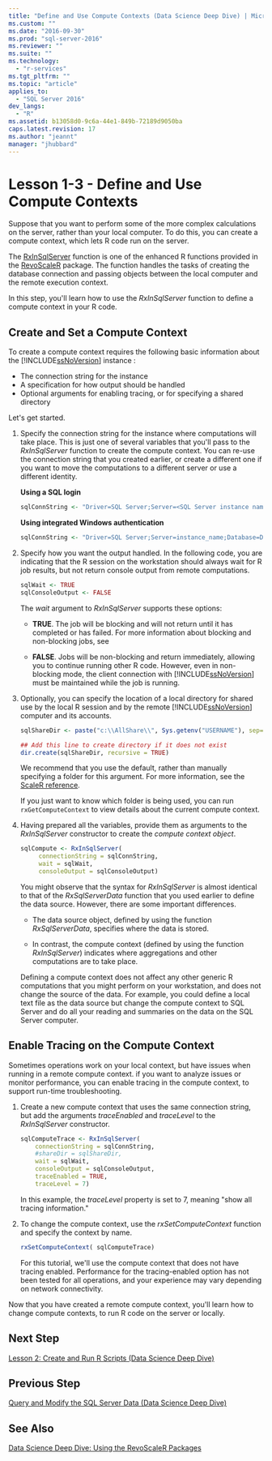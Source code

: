 ```yaml
---
title: "Define and Use Compute Contexts (Data Science Deep Dive) | Microsoft Docs"
ms.custom: ""
ms.date: "2016-09-30"
ms.prod: "sql-server-2016"
ms.reviewer: ""
ms.suite: ""
ms.technology: 
  - "r-services"
ms.tgt_pltfrm: ""
ms.topic: "article"
applies_to: 
  - "SQL Server 2016"
dev_langs: 
  - "R"
ms.assetid: b13058d0-9c6a-44e1-849b-72189d9050ba
caps.latest.revision: 17
ms.author: "jeannt"
manager: "jhubbard"
---
```

# Lesson 1-3 - Define and Use Compute Contexts
Suppose that you want to perform some of the more complex calculations on the server, rather than your local computer. To do this, you can create a compute context, which  lets R code run on the server.  
  
The [RxInSqlServer](https://msdn.microsoft.com/microsoft-r/scaler/rxinsqlserver) function is one of the enhanced R functions provided in the [RevoScaleR](https://msdn.microsoft.com/microsoft-r/scaler/scaler) package. The function handles the tasks of creating the database connection and passing objects between the local computer and the remote execution context.  
  
In this step, you'll learn how to use the *RxInSqlServer* function to define a compute context in your R code.  


  
## Create and Set a Compute Context  
To create a compute context requires the following basic information about the [!INCLUDE[ssNoVersion](../../../a9notintoc/includes/ssnoversion-md.md)] instance :  
  
-   The connection string for the instance  
-   A specification for how output should be handled  
-   Optional arguments for enabling tracing, or for specifying a shared directory


 Let's get started.

1.  Specify the connection string for the instance where computations will take place.  This is just one of several variables that you'll pass to the *RxInSqlServer* function to create the compute context. You can re-use the connection string that you created earlier, or create a different one if you want to move the computations to a different server or use a different identity.

    **Using a SQL login**

      ```R
      sqlConnString <- "Driver=SQL Server;Server=<SQL Server instance name>; Database=<database name>;Uid=<SQL user name>;Pwd=<password>" 
      ```

    **Using integrated Windows authentication**

      ```R
      sqlConnString <- "Driver=SQL Server;Server=instance_name;Database=DeepDive;Trusted_Connection=True"" 
      ```
2.  Specify how you want the output handled. In the following code, you are indicating that the R session on the workstation should always wait for R job results, but not return console output from remote computations.  
  
    ```R  
    sqlWait <- TRUE   
    sqlConsoleOutput <- FALSE   
    ```  
  
    The *wait* argument to *RxInSqlServer* supports these options:  
  
    -   **TRUE**. The job will be blocking and will not return until it has completed or has failed.  For more information about blocking and non-blocking jobs, see 
  
    -   **FALSE**. Jobs will be non-blocking and return immediately, allowing you to continue running other R code. However, even in non-blocking mode, the client connection with [!INCLUDE[ssNoVersion](../../../a9notintoc/includes/ssnoversion-md.md)] must be maintained while the job is running.  

3. Optionally, you can specify the location of a local directory for shared use by the local R session and by the remote  [!INCLUDE[ssNoVersion](../../../a9notintoc/includes/ssnoversion-md.md)] computer and its accounts.
    
    ```R  
    sqlShareDir <- paste("c:\\AllShare\\", Sys.getenv("USERNAME"), sep="")   
    
    ## Add this line to create directory if it does not exist
    dir.create(sqlShareDir, recursive = TRUE) 
    ```  
    We recommend that you use the default, rather than manually specifying a folder for this argument. For more information, see the [ScaleR reference](https://msdn.microsoft.com/microsoft-r/scaler/rxinsqlserver).
    
    If you just want to know which folder is being used, you can run `rxGetComputeContext` to view details about the current compute context. 
  

4.  Having prepared all the variables, provide them as arguments to the *RxInSqlServer* constructor to create the *compute context object*.  
  
    ```R  
    sqlCompute <- RxInSqlServer(  
         connectionString = sqlConnString,             
         wait = sqlWait,   
         consoleOutput = sqlConsoleOutput)  
    ```  
  
    You might observe that the syntax for *RxInSqlServer* is almost identical to that of the *RxSqlServerData* function that you used earlier to define the data source. However, there are some important differences.  
  
    -   The data source object, defined by using the function *RxSqlServerData*, specifies where the data is stored.  
  
    -   In contrast, the compute context (defined by using the function *RxInSqlServer*) indicates where aggregations and other computations are to take place.  
  
    Defining a compute context does not affect any other generic R computations that you might perform on your workstation, and does not change the source of the data. For example, you could define a local text file as the data source but change the compute context to SQL Server and do all your reading and summaries on the data on the SQL Server computer. 
  
## Enable Tracing on the Compute Context
  
Sometimes operations work on your local context, but have issues when running in a remote compute context. if you want to analyze issues or monitor performance, you can enable tracing in the compute context, to support run-time troubleshooting.  
  
1. Create a new compute context that uses the same connection string, but add  the arguments *traceEnabled* and *traceLevel* to the *RxInSqlServer* constructor.  
  
    ```R  
    sqlComputeTrace <- RxInSqlServer(   
        connectionString = sqlConnString,        
        #shareDir = sqlShareDir,  
        wait = sqlWait,   
        consoleOutput = sqlConsoleOutput,       
        traceEnabled = TRUE,
        traceLevel = 7)  
    ```  
  
    In this example, the *traceLevel* property is set to 7, meaning "show all tracing information."  

2. To change the compute context, use the *rxSetComputeContext* function and specify the context by name.

    ```R  
    rxSetComputeContext( sqlComputeTrace)
    ```

    For this tutorial, we'll use the compute context that does not have tracing enabled. Performance for the tracing-enabled option has not been tested for all operations, and your experience may vary depending on network connectivity.  
  
Now that you have created a remote compute context, you'll learn how to change compute contexts, to run R code on the server or locally.  
  
## Next Step  
[Lesson 2: Create and Run R Scripts &#40;Data Science Deep Dive&#41;](../../../advanced-analytics/r-services/tutorials/lesson-2-create-and-run-r-scripts-data-science-deep-dive.md)  
  
## Previous Step  
[Query and Modify the SQL Server Data &#40;Data Science Deep Dive&#41;](../../../advanced-analytics/r-services/tutorials/lesson-1-2-query-and-modify-the-sql-server-data.md)  
  
## See Also  
[Data Science Deep Dive: Using the RevoScaleR Packages](../../../advanced-analytics/r-services/tutorials/data-science-deep-dive-using-the-revoscaler-packages.md)  
  
  
  
